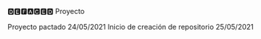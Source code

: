 🅳🅴🅵🅰🅲🅴🅳
Proyecto

Proyecto pactado                    24/05/2021
Inicio de creación de repositorio   25/05/2021
